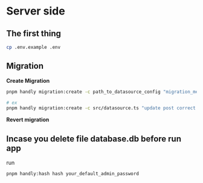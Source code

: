 

# Server side 
## The first thing
```bash
cp .env.example .env

```

## Migration
**Create Migration** 

```bash
pnpm handly migration:create -c path_to_datasource_config "migration_message"

# ex 
pnpm handly migration:create -c src/datasource.ts "update post correct misspell subauthor"
```

**Revert migration** 

## Incase you delete file database.db before run app
run 
```bash
pnpm handly:hash hash your_default_admin_password

```

